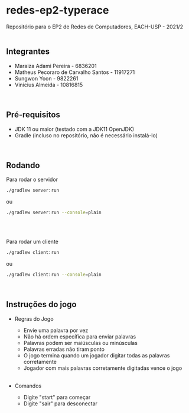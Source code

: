 # redes-ep2-typerace
Repositório para o EP2 de Redes de Computadores, EACH-USP - 2021/2
<br><br>

## Integrantes
* Maraiza Adami Pereira - 6836201
* Matheus Pecoraro de Carvalho Santos - 11917271
* Sungwon Yoon - 9822261
* Vinicius Almeida - 10816815
<br>


## Pré-requisitos
* JDK 11 ou maior (testado com a JDK11 OpenJDK)
* Gradle (incluso no repositório, não é necessário instalá-lo)
<br>

## Rodando
Para rodar o servidor
```sh
./gradlew server:run
```
ou
```sh
./gradlew server:run --console=plain
```

<br><br>

Para rodar um cliente
```sh
./gradlew client:run
```
ou
```sh
./gradlew client:run --console=plain
```

<br>

## Instruções do jogo

* Regras do Jogo

  *	Envie uma palavra por vez <br>
  *	Não há ordem específica para enviar palavras <br>
  *	Palavras podem ser maiúsculas ou minúsculas <br>
  *	Palavras erradas não tiram ponto <br>
  *	O jogo termina quando um jogador digitar todas as palavras corretamente <br>
  *	Jogador com mais palavras corretamente digitadas vence o jogo <br><br>
  
  
* Comandos

  *	Digite "start" para começar<br>
  *	Digite "sair" para desconectar<br>
